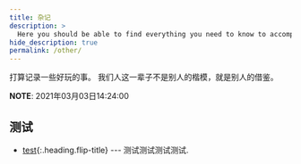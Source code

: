 ```yaml
---
title: 杂记
description: >
  Here you should be able to find everything you need to know to accomplish the most common tasks when blogging with Hydejack.
hide_description: true
permalink: /other/
---
```


打算记录一些好玩的事。 我们人这一辈子不是别人的楷模，就是别人的借鉴。

**NOTE**: 2021年03月03日14:24:00

## 测试
* [test]{:.heading.flip-title} --- 测试测试测试测试.



[test]: test.md

